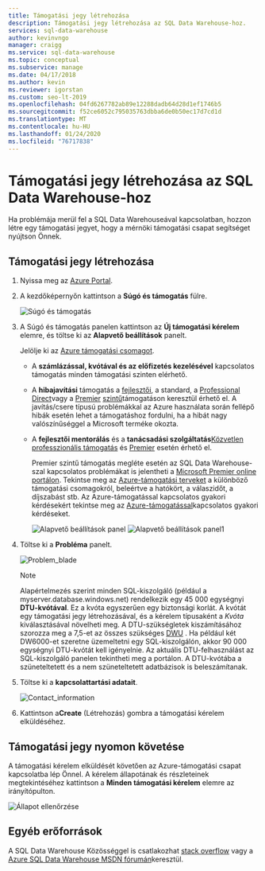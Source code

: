 ```yaml
---
title: Támogatási jegy létrehozása
description: Támogatási jegy létrehozása az SQL Data Warehouse-hoz.
services: sql-data-warehouse
author: kevinvngo
manager: craigg
ms.service: sql-data-warehouse
ms.topic: conceptual
ms.subservice: manage
ms.date: 04/17/2018
ms.author: kevin
ms.reviewer: igorstan
ms.custom: seo-lt-2019
ms.openlocfilehash: 04fd6267782ab89e12288dadb64d28d1ef1746b5
ms.sourcegitcommit: f52ce6052c795035763dbba6de0b50ec17d7cd1d
ms.translationtype: MT
ms.contentlocale: hu-HU
ms.lasthandoff: 01/24/2020
ms.locfileid: "76717838"
---
```

# <a name="how-to-create-a-support-ticket-for-sql-data-warehouse"></a>Támogatási jegy létrehozása az SQL Data Warehouse-hoz
Ha problémája merül fel a SQL Data Warehouseával kapcsolatban, hozzon létre egy támogatási jegyet, hogy a mérnöki támogatási csapat segítséget nyújtson Önnek.

## <a name="create-a-support-ticket"></a>Támogatási jegy létrehozása
1. Nyissa meg az [Azure Portal](https://portal.azure.com/).
2. A kezdőképernyőn kattintson a **Súgó és támogatás** fülre.
   
    ![Súgó és támogatás](./media/sql-data-warehouse-get-started-create-support-ticket/MainPage.PNG)
3. A Súgó és támogatás panelen kattintson az **Új támogatási kérelem** elemre, és töltse ki az **Alapvető beállítások** panelt.

   Jelölje ki az [Azure támogatási csomagot](https://azure.microsoft.com/support/plans/?WT.mc_id=Support_Plan_510979/).
   
   * A **számlázással, kvótával és az előfizetés kezelésével** kapcsolatos támogatás minden támogatási szinten elérhető.
   * A **hibajavítási** támogatás a [fejlesztői](https://azure.microsoft.com/support/plans/developer/), a standard, a [Professional Direct](https://azure.microsoft.com/support/plans/prodirect/)vagy a [Premier](https://azure.microsoft.com/support/plans/premier/) [szintű](https://azure.microsoft.com/support/plans/standard/)támogatáson keresztül érhető el. A javítás/csere típusú problémákkal az Azure használata során fellépő hibák esetén lehet a támogatáshoz fordulni, ha a hibát nagy valószínűséggel a Microsoft terméke okozta.
   * A **fejlesztői mentorálás** és a **tanácsadási szolgáltatás**[Közvetlen professzionális támogatás](https://azure.microsoft.com/support/plans/prodirect/) és [Premier](https://azure.microsoft.com/support/plans/premier/) esetén érhető el. 
     
     Premier szintű támogatás megléte esetén az SQL Data Warehouse-szal kapcsolatos problémákat is jelentheti a [Microsoft Premier online portálon](https://premier.microsoft.com/). Tekintse meg az [Azure-támogatási terveket](https://azure.microsoft.com/support/plans/?WT.mc_id=Support_Plan_510979/) a különböző támogatási csomagokról, beleértve a hatókört, a válaszidőt, a díjszabást stb.  Az Azure-támogatással kapcsolatos gyakori kérdésekért tekintse meg az [Azure-támogatással](https://azure.microsoft.com/support/faq/)kapcsolatos gyakori kérdéseket.  
        
     ![Alapvető beállítások panel](./media/sql-data-warehouse-get-started-create-support-ticket/Create_ticket_1.PNG)
     ![Alapvető beállítások panel1](./media/sql-data-warehouse-get-started-create-support-ticket/Create_ticket_2.PNG)
4. Töltse ki a **Probléma** panelt.

    ![Problem_blade](./media/sql-data-warehouse-get-started-create-support-ticket/Create_ticket_3.PNG)
   
   > [!NOTE]
   > Alapértelmezés szerint minden SQL-kiszolgáló (például a myserver.database.windows.net) rendelkezik egy 45 000 egységnyi **DTU-kvótával**. Ez a kvóta egyszerűen egy biztonsági korlát. A kvótát egy támogatási jegy létrehozásával, és a kérelem típusaként a *Kvóta* kiválasztásával növelheti meg. A DTU-szükségletek kiszámításához szorozza meg a 7,5-et az összes szükséges [DWU](sql-data-warehouse-overview-what-is.md) . Ha például két DW6000-et szeretne üzemeltetni egy SQL-kiszolgálón, akkor 90 000 egységnyi DTU-kvótát kell igényelnie.  Az aktuális DTU-felhasználást az SQL-kiszolgáló panelen tekintheti meg a portálon. A DTU-kvótába a szüneteltetett és a nem szüneteltetett adatbázisok is beleszámítanak. 
   > 
   > 
   
5. Töltse ki a **kapcsolattartási adatait**.

   ![Contact_information](./media/sql-data-warehouse-get-started-create-support-ticket/Create_ticket_4.PNG)

    
6. Kattintson a**Create** (Létrehozás) gombra a támogatási kérelem elküldéséhez.

## <a name="monitor-a-support-ticket"></a>Támogatási jegy nyomon követése
A támogatási kérelem elküldését követően az Azure-támogatási csapat kapcsolatba lép Önnel. A kérelem állapotának és részleteinek megtekintéséhez kattintson a **Minden támogatási kérelem** elemre az irányítópulton.

![Állapot ellenőrzése](./media/sql-data-warehouse-get-started-create-support-ticket/Monitor_ticket.PNG)

## <a name="other-resources"></a>Egyéb erőforrások
A SQL Data Warehouse Közösséggel is csatlakozhat [stack overflow](https://stackoverflow.com/questions/tagged/azure-sqldw/) vagy a [Azure SQL Data Warehouse MSDN fórumán](https://social.msdn.microsoft.com/Forums/home?forum=AzureSQLDataWarehouse/)keresztül.

 
